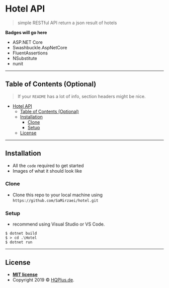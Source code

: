 # Hotel API

> simple RESTful API return a json result of hotels 

**Badges will go here**

- ASP.NET Core
- Swashbuckle.AspNetCore
- FluentAssertions
- NSubstitute
- nunit

---

## Table of Contents (Optional)

> If your `README` has a lot of info, section headers might be nice.

- [Hotel API](#hotel-api)
  - [Table of Contents (Optional)](#table-of-contents-optional)
  - [Installation](#installation)
    - [Clone](#clone)
    - [Setup](#setup)
  - [License](#license)


---

## Installation

- All the `code` required to get started
- Images of what it should look like

### Clone

- Clone this repo to your local machine using `https://github.com/SaMirzaei/hotel.git`

### Setup

- recommend using Visual Studio or VS Code.

```shell
$ dotnet build
$ > cd .\Hotel
$ dotnet run
```

---

## License

- **[MIT license](http://opensource.org/licenses/mit-license.php)**
- Copyright 2019 © <a href="https://www.hqplus.de" target="_blank">HQPlus.de</a>.